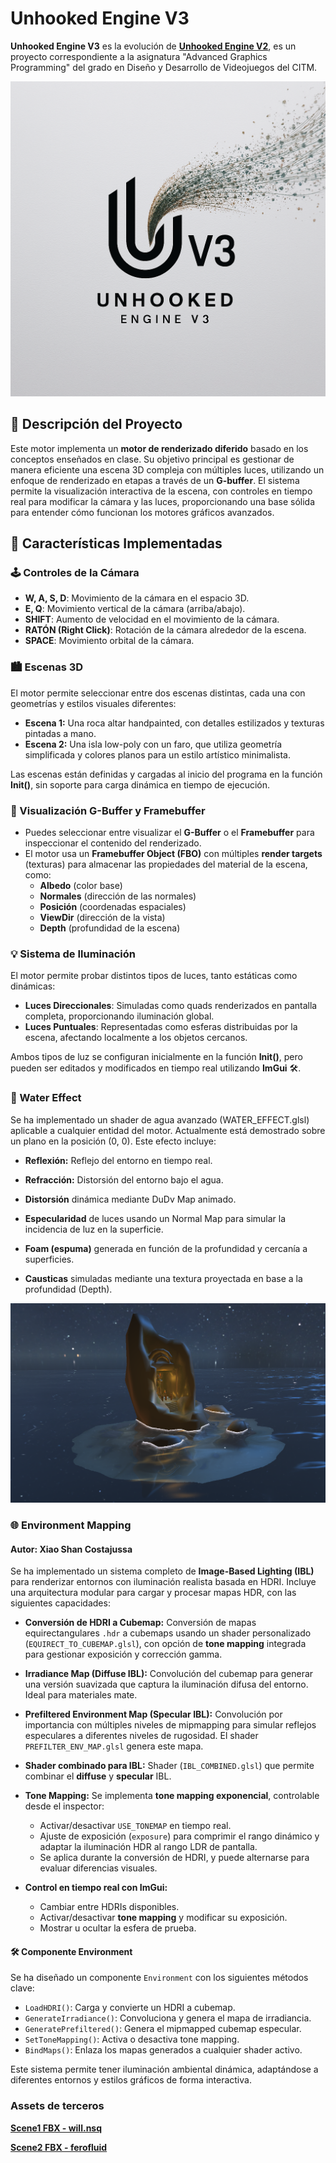 # Unhooked Engine V3

**Unhooked Engine V3** es la evolución de [**Unhooked Engine V2**](https://xdavido.github.io/UnhookedEngine.v2/Github-page/index), es un proyecto correspondiente a la asignatura "Advanced Graphics Programming" del grado en Diseño y Desarrollo de Videojuegos del CITM. 

![Logo](UnhookedEngine_v3/WorkingDir/LogoImage.png)


## 🚀 Descripción del Proyecto

Este motor implementa un **motor de renderizado diferido** basado en los conceptos enseñados en clase. Su objetivo principal es gestionar de manera eficiente una escena 3D compleja con múltiples luces, utilizando un enfoque de renderizado en etapas a través de un **G-buffer**. El sistema permite la visualización interactiva de la escena, con controles en tiempo real para modificar la cámara y las luces, proporcionando una base sólida para entender cómo funcionan los motores gráficos avanzados.

## 🎯 Características Implementadas

### 🕹️ Controles de la Cámara
- **W, A, S, D**: Movimiento de la cámara en el espacio 3D.
- **E, Q**: Movimiento vertical de la cámara (arriba/abajo).
- **SHIFT**: Aumento de velocidad en el movimiento de la cámara.
- **RATÓN (Right Click)**: Rotación de la cámara alrededor de la escena.
- **SPACE**: Movimiento orbital de la cámara.

### 🏙️ Escenas 3D
El motor permite seleccionar entre dos escenas distintas, cada una con geometrías y estilos visuales diferentes:

- **Escena 1:** Una roca altar handpainted, con detalles estilizados y texturas pintadas a mano.
- **Escena 2:** Una isla low-poly con un faro, que utiliza geometría simplificada y colores planos para un estilo artístico minimalista.

Las escenas están definidas y cargadas al inicio del programa en la función **Init()**, sin soporte para carga dinámica en tiempo de ejecución.

### 🎨 Visualización G-Buffer y Framebuffer
- Puedes seleccionar entre visualizar el **G-Buffer** o el **Framebuffer** para inspeccionar el contenido del renderizado.
- El motor usa un **Framebuffer Object (FBO)** con múltiples **render targets** (texturas) para almacenar las propiedades del material de la escena, como:
  - **Albedo** (color base)
  - **Normales** (dirección de las normales)
  - **Posición** (coordenadas espaciales)
  - **ViewDir** (dirección de la vista)
  - **Depth** (profundidad de la escena)

### 💡 Sistema de Iluminación
El motor permite probar distintos tipos de luces, tanto estáticas como dinámicas:
- **Luces Direccionales**: Simuladas como quads renderizados en pantalla completa, proporcionando iluminación global.
- **Luces Puntuales**: Representadas como esferas distribuidas por la escena, afectando localmente a los objetos cercanos.

Ambos tipos de luz se configuran inicialmente en la función **Init()**, pero pueden ser editados y modificados en tiempo real utilizando **ImGui** 🛠️.

### 🌊 Water Effect
Se ha implementado un shader de agua avanzado (WATER_EFFECT.glsl) aplicable a cualquier entidad del motor. Actualmente está demostrado sobre un plano en la posición (0, 0). Este efecto incluye:

- **Reflexión:** Reflejo del entorno en tiempo real.

- **Refracción:** Distorsión del entorno bajo el agua.

- **Distorsión** dinámica mediante DuDv Map animado.

- **Especularidad** de luces usando un Normal Map para simular la incidencia de luz en la superficie.

- **Foam (espuma)** generada en función de la profundidad y cercanía a superficies.

- **Causticas** simuladas mediante una textura proyectada en base a la profundidad (Depth).

![water](UnhookedEngine_v3/WorkingDir/Screenshots/waterSS.png)

### 🌐 Environment Mapping  
#### Autor: Xiao Shan Costajussa  

Se ha implementado un sistema completo de **Image-Based Lighting (IBL)** para renderizar entornos con iluminación realista basada en HDRI. Incluye una arquitectura modular para cargar y procesar mapas HDR, con las siguientes capacidades:

- **Conversión de HDRI a Cubemap:**  Conversión de mapas equirectangulares `.hdr` a cubemaps usando un shader personalizado (`EQUIRECT_TO_CUBEMAP.glsl`), con opción de **tone mapping** integrada para gestionar exposición y corrección gamma.
  
- **Irradiance Map (Diffuse IBL):**  Convolución del cubemap para generar una versión suavizada que captura la iluminación difusa del entorno. Ideal para materiales mate.

- **Prefiltered Environment Map (Specular IBL):**  Convolución por importancia con múltiples niveles de mipmapping para simular reflejos especulares a diferentes niveles de rugosidad. El shader `PREFILTER_ENV_MAP.glsl` genera este mapa.

- **Shader combinado para IBL:**  Shader (`IBL_COMBINED.glsl`) que permite combinar el **diffuse** y **specular** IBL.

- **Tone Mapping:**   Se implementa **tone mapping exponencial**, controlable desde el inspector:
  - Activar/desactivar `USE_TONEMAP` en tiempo real.
  - Ajuste de exposición (`exposure`) para comprimir el rango dinámico y adaptar la iluminación HDR al rango LDR de pantalla.
  - Se aplica durante la conversión de HDRI, y puede alternarse para evaluar diferencias visuales.

- **Control en tiempo real con ImGui:**
  - Cambiar entre HDRIs disponibles.
  - Activar/desactivar **tone mapping** y modificar su exposición.
  - Mostrar u ocultar la esfera de prueba.

#### 🛠️ Componente Environment
Se ha diseñado un componente `Environment` con los siguientes métodos clave:

- `LoadHDRI()`: Carga y convierte un HDRI a cubemap.
- `GenerateIrradiance()`: Convoluciona y genera el mapa de irradiancia.
- `GeneratePrefiltered()`: Genera el mipmapped cubemap especular.
- `SetToneMapping()`: Activa o desactiva tone mapping.
- `BindMaps()`: Enlaza los mapas generados a cualquier shader activo.

Este sistema permite tener iluminación ambiental dinámica, adaptándose a diferentes entornos y estilos gráficos de forma interactiva.


### Assets de terceros

 [**Scene1 FBX - will.nsq**](https://sketchfab.com/will.nsq)
 
 [**Scene2 FBX - ferofluid**](https://sketchfab.com/ferofluid)

